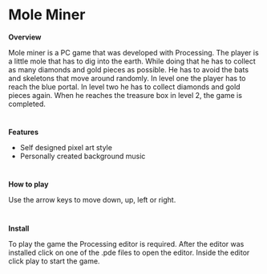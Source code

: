 # Mole Miner

**Overview**

Mole miner is a PC game that was developed with Processing. The player is a little mole that has to dig into the earth. While 
doing that he has to collect as many diamonds and gold pieces as possible. He has to avoid the bats and skeletons that move
around randomly. In level one the player has to reach the blue portal. In level two he has to collect diamonds and gold pieces 
again. When he reaches the treasure box in level 2, the game is completed. 
#
**Features**

- Self designed pixel art style
- Personally created background music
#
**How to play**

Use the arrow keys to move down, up, left or right. 
#
**Install**

To play the game the Processing editor is required. After the editor was installed click on one of the .pde files to open the editor.
Inside the editor click play to start the game. 

